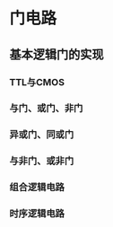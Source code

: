 # 门电路













## 基本逻辑门的实现







### TTL与CMOS









### 与门、或门、非门









### 异或门、同或门











### 与非门、或非门











### 组合逻辑电路









### 时序逻辑电路
